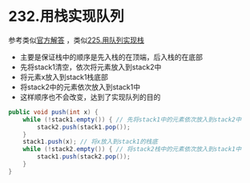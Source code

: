 # 232.用栈实现队列
参考类似[官方解答](https://leetcode-cn.com/problems/implement-queue-using-stacks/solution/yong-zhan-shi-xian-dui-lie-by-leetcode/)
，类似[225.用队列实现栈](https://leetcode-cn.com/problems/implement-stack-using-queues/)
* 主要是保证栈中的顺序是先入栈的在顶端，后入栈的在底部
* 先将stack1清空，依次将元素放入到stack2中
* 将元素x放入到stack1栈底部
* 将stack2中的元素依次放入到stack1中
* 这样顺序也不会改变，达到了实现队列的目的
```java
public void push(int x) {
    while (!stack1.empty()) { // 先将stack1中的元素依次放入到stack2中
        stack2.push(stack1.pop());
    }
    stack1.push(x); // 将x放入到stack1的栈底
    while (!stack2.empty()) { // 将stack2栈中的元素依次放入到stack1中
        stack1.push(stack2.pop());
    }
}
```